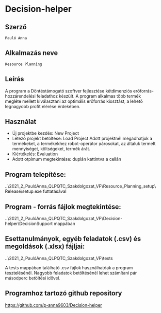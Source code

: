 # Decision-helper

## Szerző
	Pauló Anna
## Alkalmazás neve
	Resource Planning

## Leírás
A program a Döntéstámogató szoftver fejlesztése kétdimenziós erőforrás-hozzárendelési feladathoz készült.
A program alkalmas több termék megléte mellett kiválasztani az optimális erőforrás kiosztást, a lehető legnagyobb profit elérése érdekében.

## Használat
 * Új projektbe kezdés: New Project
 * Létező projekt betöltése: Load Project
Adott projektnél megadhatjuk a termékeket, a termékekhez robot-operátor párosokat, az általuk termelt mennyiséget, költségeket, termék árát.
 * Kiértékelés: Evaluation
 * Adott otpimum megtekintése: duplán kattintva a cellán

## Program telepítése:
..\2021_2_PaulóAnna_QLPQTC_Szakdolgozat_VP\Resource_Planning_setup\Release\setup.exe futtatásával

## Program - forrás fájlok megtekintése:
..\2021_2_PaulóAnna_QLPQTC_Szakdolgozat_VP\Decision-helper\DecisionSupport mappában

## Esettanulmányok, egyéb feladatok (.csv) és megoldások (.xlsx) fájljai:
..\2021_2_PaulóAnna_QLPQTC_Szakdolgozat_VP\tests

A tests mappában található .csv fájlok használhatóak a program tesztelésénél.
Nagyobb feladatok betöltésénél lehet számítani pár másodperc betöltési idővel.

## Programhoz tartozó github repository
https://github.com/p-anna9603/Decision-helper
